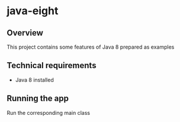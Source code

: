 java-eight
======================

## Overview
This project contains some features of Java 8 prepared as examples

## Technical requirements
* Java 8 installed

## Running the app
Run the corresponding main class
